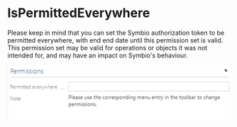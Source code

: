 # IsPermittedEverywhere

Please keep in mind that you can set the Symbio authorization token to be permitted everywhere,
with end end date until this permission set is valid.
This permission set may be valid for operations or objects it was not intended for,
and may have an impact on Symbio's behaviour.

![screen](./media/is-permitted-everywhere.png)